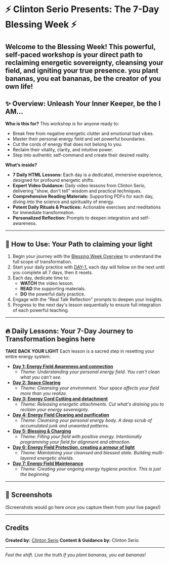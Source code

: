 # ⚡ Clinton Serio Presents: The 7-Day Blessing Week ⚡

Welcome to the **Blessing Week**! This powerful, self-paced workshop is your direct path to reclaiming energetic sovereignty, cleansing your field, and igniting your true presence.
you plant bananas, you eat bananas, be the creator of you own life!
---

## ✨ Overview: Unleash Your Inner Keeper, be the **I AM...**

**Who is this for?**
This workshop is for anyone ready to:
* Break free from negative energetic clutter and emotional bad vibes.
* Master their personal energy field and set powerful boundaries.
* Cut the cords of energy that does not belong to you.
* Reclaim their vitality, clarity, and intuitive power.
* Step into authentic self-command and create their desired reality.

**What’s inside?**
* **7 Daily HTML Lessons:** Each day is a dedicated, immersive experience, designed for profound energetic shifts.
* **Expert Video Guidance:** Daily video lessons from Clinton Serio, delivering "show, don't tell" wisdom and practical techniques.
* **Comprehensive Reading Materials:** Supporting PDFs for each day, diving into the science and spirituality of energy.
* **Potent Daily Rituals & Practices:** Actionable exercises and meditations for immediate transformation.
* **Personalized Reflection:** Prompts to deepen integration and self-awareness.

---

## 🧭 How to Use: Your Path to claiming your light

1.  Begin your journey with the [Blessing Week Overview](index.html) to understand the full scope of transformation.
2.  Start your daily practice with [DAY-1.](day1.html) each day will follow on the next until you complete all 7 days, then it resets.
3.  Each day, dedicate time to:
    * **WATCH** the video lesson.
    * **READ** the supporting materials.
    * **DO** the powerful daily practice.
4.  Engage with the "Real Talk Reflection" prompts to deepen your insights.
5.  Progress to the next day's lesson sequentially to ensure full integration of each powerful teaching.

---

## 🔥 Daily Lessons: Your 7-Day Journey to Transformation begins here
**TAKE BACK YOUR LIGHT**
Each lesson is a sacred step in resetting your entire energy system:

* **[Day 1: Energy Field Awareness and connection](day1.html)**
    * _Theme: Understanding your personal energy field. You can't clean what you can't see._
* **[Day 2: Space Clearing](day2.html)**
    * _Theme: Cleansing your environment. Your space affects your field more than you realize._
* **[Day 3: Energy Cord Cutting and detachment](day3.html)**
    * _Theme: Releasing energetic attachments. Cut what's draining you to reclaim your energy sovereignty._
* **[Day 4: Energy Field Clearing and purification](day4.html)**
    * _Theme: Cleansing your personal energy body. A deep scrub of accumulated junk and unwanted patterns._
* **[Day 5: Blessing & Charging](day5.html)**
    * _Theme: Filling your field with positive energy. Intentionally programming your field for alignment and attraction._
* **[Day 6: Energy Field Protection, creating a armour of light](day6.html)**
    * _Theme: Maintaining your cleansed and blessed state. Building multi-layered energetic shields._
* **[Day 7: Energy Field Maintenance](day7.html)**
    * _Theme: Creating your ongoing energy hygiene practice. This is just the beginning._

---

## 📸 Screenshots

<!-- To add screenshots, upload them to your repository (e.g., in an 'images' folder) and link them like this: -->
<!-- ![Blessing Week Overview](images/blessing_week_overview_screenshot.jpg) -->
<!-- ![Day 1 Lesson Screenshot](images/day1_lesson_screenshot.jpg) -->
(Screenshots would go here once you capture them from your live pages!)

---

## Credits

**Created by:** [Clinton Serio](mailto:clinton@vivisense.org)
**Content & Guidance by:** Clinton Serio

---

*Feel the shift. Live the truth.If you plant bananas, you eat bananas!*
```
